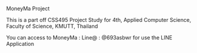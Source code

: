MoneyMa Project

This is a part off CSS495 Project Study for 4th, Applied Computer Science, Faculty of Science, KMUTT, Thailand

You can access to MoneyMa : Line@ : @693asbwr for use the LINE Application
